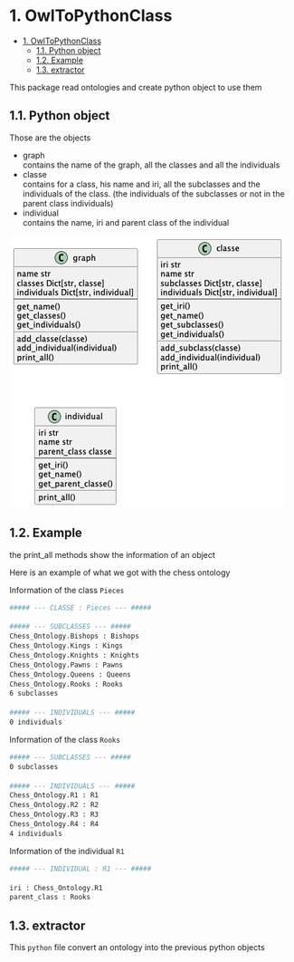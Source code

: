 # 1. OwlToPythonClass

- [1. OwlToPythonClass](#1-owltopythonclass)
  - [1.1. Python object](#11-python-object)
  - [1.2. Example](#12-example)
  - [1.3. extractor](#13-extractor)


This package read ontologies and create python object to use them

## 1.1. Python object
Those are the objects  

- graph  
contains the name of the graph, all the classes and all the individuals  
- classe  
contains for a class, his name and iri, all the subclasses and the individuals of the class. 
(the individuals of the subclasses or not in the parent class individuals)
- individual  
contains the name, iri and parent class of the individual
  

![image](owl_object_diagram/owl_object.png)

## 1.2. Example
the print_all methods show the information of an object  

Here is an example of what we got with the chess ontology

Information of the class `Pieces`
```bash
##### --- CLASSE : Pieces --- #####

##### --- SUBCLASSES --- #####
Chess_Ontology.Bishops : Bishops
Chess_Ontology.Kings : Kings
Chess_Ontology.Knights : Knights
Chess_Ontology.Pawns : Pawns
Chess_Ontology.Queens : Queens
Chess_Ontology.Rooks : Rooks
6 subclasses

##### --- INDIVIDUALS --- #####
0 individuals
```


Information of the class `Rooks`
```bash
##### --- SUBCLASSES --- #####
0 subclasses

##### --- INDIVIDUALS --- #####
Chess_Ontology.R1 : R1
Chess_Ontology.R2 : R2
Chess_Ontology.R3 : R3
Chess_Ontology.R4 : R4
4 individuals
```

Information of the individual `R1`
```bash
##### --- INDIVIDUAL : R1 --- #####

iri : Chess_Ontology.R1
parent_class : Rooks
```

## 1.3. extractor
This `python` file convert an ontology into the previous python objects